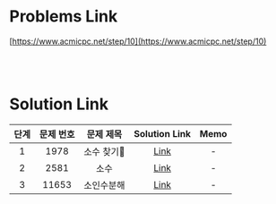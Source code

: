 # Problems Link

[https://www.acmicpc.net/step/10](https://www.acmicpc.net/step/10)

<br><br>

# Solution Link

| 단계 | 문제 번호 | 문제 제목  |             Solution Link             | Memo |
| :--: | :-------: | :--------: | :-----------------------------------: | :--: |
|  1   |   1978    | 소수 찾기  |  [Link](../Solutions/1978_소수_찾기)  |  -   |
|  2   |   2581    |    소수    |    [Link](../Solutions/2581_소수)     |  -   |
|  3   |   11653   | 소인수분해 | [Link](../Solutions/11653_소인수분해) |  -   |
